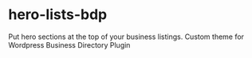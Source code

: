 # hero-lists-bdp
Put hero sections at the top of your business listings. Custom theme for Wordpress Business Directory Plugin
